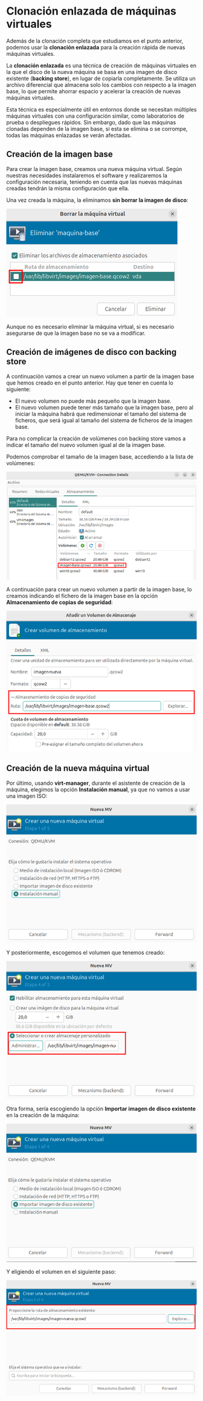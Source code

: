 # Clonación enlazada de máquinas virtuales

Además de la clonación completa que estudiamos en el punto anterior, podemos usar la **clonación enlazada** para la creación rápida de nuevas máquinas virtuales.

La **clonación enlazada** es una técnica de creación de máquinas virtuales en la que el disco de la nueva máquina se basa en una imagen de disco existente (**backing store**), en lugar de copiarla completamente. Se utiliza un archivo diferencial que almacena solo los cambios con respecto a la imagen base, lo que permite ahorrar espacio y acelerar la creación de nuevas máquinas virtuales.  

Esta técnica es especialmente útil en entornos donde se necesitan múltiples máquinas virtuales con una configuración similar, como laboratorios de prueba o despliegues rápidos. Sin embargo, dado que las máquinas clonadas dependen de la imagen base, si esta se elimina o se corrompe, todas las máquinas enlazadas se verán afectadas.  

## Creación de la imagen base

Para crear la imagen base, creamos una nueva máquina virtual. Según nuestras necesidades instalaremos el software y realizaremos la configuración necesaria, teniendo en cuenta que las nuevas máquinas creadas tendrán la misma configuración que ella.

Una vez creada la máquina, la eliminamos **sin borrar la imagen de disco**:

![enlazada](img/enlazada1.png)

Aunque no es necesario eliminar la máquina virtual, si es necesario asegurarse de que la imagen base no se va a modificar.

## Creación de imágenes de disco con backing store

A continuación vamos a crear un nuevo volumen a partir de la imagen base que hemos creado en el punto anterior. Hay que tener en cuenta lo siguiente:

* El nuevo volumen no puede más pequeño que la imagen base.
* El nuevo volumen puede tener más tamaño que la imagen base, pero al iniciar la máquina habrá que redimensionar el tamaño del sistema de ficheros, que será igual al tamaño del sistema de ficheros de la imagen base.

Para no complicar la creación de volúmenes con backing store vamos a indicar el tamaño del nuevo volumen igual al de la imagen base.

Podemos comprobar el tamaño de la imagen base, accediendo a la lista de volúmenes:

![enlazada](img/enlazada2.png)

A continuación para crear un nuevo volumen a partir de la imagen base, lo creamos indicando el fichero de la imagen base en la opción **Almacenamiento de copias de seguridad**:

![enlazada](img/enlazada3.png)

## Creación de la nueva máquina virtual

Por último, usando **virt-manager**, durante el asistente de creación de la máquina, elegimos la opción **Instalación manual**, ya que no vamos a usar una imagen ISO:

![volumen](img/enlazada4.png)

Y posteriormente, escogemos el volumen que tenemos creado:

![volumen](img/enlazada5.png)

Otra forma, sería escogiendo la opción **Importar imagen de disco existente** en la creación de la máquina:

![plantilla](img/enlazada6.png)

Y eligiendo el volumen en el siguiente paso:

![plantilla](img/enlazada7.png)